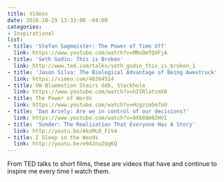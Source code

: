 ```yaml
---
title: Videos
date: 2016-10-29 13:33:00 -04:00
categories:
- Inspirational
list:
- title: 'Stefan Sagmeister: The Power of Time Off'
  link: https://www.youtube.com/watch?v=MNuOmTQdFjA
- title: 'Seth Godin: This is Broken'
  link: http://www.ted.com/talks/seth_godin_this_is_broken_1
- title: 'Jason Silva: The Biological Advantage of Being Awestruck'
  link: https://vimeo.com/46264514
- title: VW Bluemotion Stairs ddb, Stockholm
  link: https://www.youtube.com/watch?v=hISRlatcmX0
- title: The Power of Words
  link: https://www.youtube.com/watch?v=Hzgzim5m7oU
- title: 'Dan Ariely: Are we in control of our decisions?'
  link: https://www.youtube.com/watch?v=9X68dm92HVI
- title: 'Sonder: The Realization That Everyone Has A Story'
  link: http://youtu.be/AkoML0_FiV4
- title: I Sleep in the Woods
  link: http://youtu.be/e94Jnu2UgKQ
---
```


From TED talks to short films, these are videos that have and continue to inspire me every time I watch them.